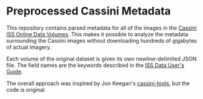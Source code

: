 # Preprocessed Cassini Metadata

This repository contains parsed metadata for all of the images in the
[Cassini ISS Online Data
Volumes](https://pds-imaging.jpl.nasa.gov/volumes/iss.html). This
makes it possible to analyze the metadata surrounding the Cassini
images without downloading hundreds of gigabytes of actual
imagery.

Each volume of the original dataset is given its own newline-delimited
JSON file. The field names are the keywords described in the [ISS Data
User's
Guide](https://pds-rings.seti.org/cassini/iss/ISS_Data_User_Guide_120703.pdf).

The overall approach was inspired by Jon Keegan's
[cassini-tools](https://github.com/jonkeegan/cassini-tools), but the
code is original.
